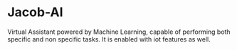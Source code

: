 # Jacob-AI
Virtual Assistant powered by Machine Learning, capable of performing both specific and non specific tasks. It is enabled with iot features as well.

